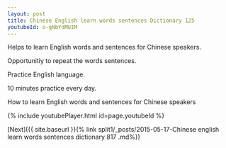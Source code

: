 ```yaml
---
layout: post
title: Chinese English learn words sentences Dictionary 125 
youtubeId: o-gNbYdMUIM
---
```

 
 
Helps to learn English words and sentences for Chinese speakers.

Opportunitiy to repeat the words sentences. 

Practice English language. 
 
10 minutes practice every day. 
 
How to learn English words and sentences for Chinese speakers 
 
{% include youtubePlayer.html id=page.youtubeId %}
 
 
[Next]({{ site.baseurl }}{% link  split1/_posts/2015-05-17-Chinese english learn words sentences dictionary 817 .md%})
 
